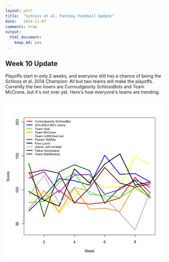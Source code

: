 ```yaml
---
layout: post
title:  "Schloss et al. Fantasy Football Update"
date:   2014-11-07
comments: true
output:
  html_document:
    keep_md: yes
---
```




## Week 10 Update
Playoffs start in only 2 weeks, and everyone still has a chance of being the Schloss et al. 2014 Champion.  All but two teams will make the playoffs.  Currently the two losers are Curmudgeonly SchlossBots and Team McCrone, but it's not over yet. Here's how everyone's teams are trending:


<img src="../figs/2014-11-07-Schloss-Fantasy-Football-Update/unnamed-chunk-1.png" title="center" alt="center" style="display: block; margin: auto;" />

